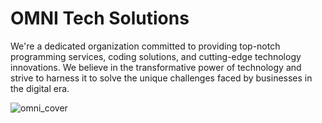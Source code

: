 # OMNI Tech Solutions
We're a dedicated organization committed to providing top-notch programming services, coding solutions, and cutting-edge technology innovations. We believe in the transformative power of technology and strive to harness it to solve the unique challenges faced by businesses in the digital era.




![omni_cover](https://github.com/omni-tech-solutions/.github/assets/73158320/556abc2c-cd69-4e53-984a-6731e90acad9)
